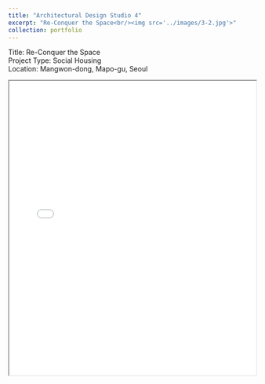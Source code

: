 ```yaml
---
title: "Architectural Design Studio 4"
excerpt: "Re-Conquer the Space<br/><img src='../images/3-2.jpg'>"
collection: portfolio
---
```



Title: Re-Conquer the Space  
Project Type: Social Housing  
Location: Mangwon-dong, Mapo-gu, Seoul

<iframe src="/academicwebsite.github.io//files/0617_FINAL-compressed.pdf" width="100%" height="600px"></iframe>
